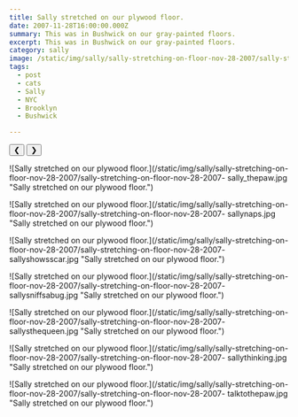 ```yaml
---
title: Sally stretched on our plywood floor.
date: 2007-11-28T16:00:00.000Z
summary: This was in Bushwick on our gray-painted floors.
excerpt: This was in Bushwick on our gray-painted floors.
category: sally
image: /static/img/sally/sally-stretching-on-floor-nov-28-2007/sally-stretching-on-floor-nov-28-2007-sally_thepaw.jpg
tags:
  - post 
  - cats 
  - Sally
  - NYC
  - Brooklyn
  - Bushwick

---
```


<div id="viewport">
    <button id="buttonPrevious">&#10094;</button>
    <button id="buttonNext">&#10095;</button>

![Sally stretched on our plywood floor.](/static/img/sally/sally-stretching-on-floor-nov-28-2007/sally-stretching-on-floor-nov-28-2007-
sally_thepaw.jpg "Sally stretched on our plywood floor.")

![Sally stretched on our plywood floor.](/static/img/sally/sally-stretching-on-floor-nov-28-2007/sally-stretching-on-floor-nov-28-2007-
sallynaps.jpg "Sally stretched on our plywood floor.")

![Sally stretched on our plywood floor.](/static/img/sally/sally-stretching-on-floor-nov-28-2007/sally-stretching-on-floor-nov-28-2007-
sallyshowsscar.jpg "Sally stretched on our plywood floor.")

![Sally stretched on our plywood floor.](/static/img/sally/sally-stretching-on-floor-nov-28-2007/sally-stretching-on-floor-nov-28-2007-
sallysniffsabug.jpg "Sally stretched on our plywood floor.")

![Sally stretched on our plywood floor.](/static/img/sally/sally-stretching-on-floor-nov-28-2007/sally-stretching-on-floor-nov-28-2007-
sallysthequeen.jpg "Sally stretched on our plywood floor.")

![Sally stretched on our plywood floor.](/static/img/sally/sally-stretching-on-floor-nov-28-2007/sally-stretching-on-floor-nov-28-2007-
sallythinking.jpg "Sally stretched on our plywood floor.")

![Sally stretched on our plywood floor.](/static/img/sally/sally-stretching-on-floor-nov-28-2007/sally-stretching-on-floor-nov-28-2007-
talktothepaw.jpg "Sally stretched on our plywood floor.")

</div>
<div id="caption"></div>
